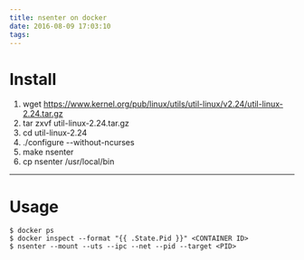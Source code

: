 ```yaml
---
title: nsenter on docker
date: 2016-08-09 17:03:10
tags:
---
```


# Install

1. wget https://www.kernel.org/pub/linux/utils/util-linux/v2.24/util-linux-2.24.tar.gz
2. tar zxvf util-linux-2.24.tar.gz
3. cd util-linux-2.24
4. ./configure --without-ncurses
5. make nsenter
6. cp nsenter /usr/local/bin

---

# Usage


```
$ docker ps
$ docker inspect --format "{{ .State.Pid }}" <CONTAINER ID>
$ nsenter --mount --uts --ipc --net --pid --target <PID>
```
